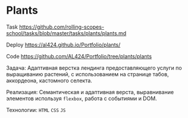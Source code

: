 # Plants

Task https://github.com/rolling-scopes-school/tasks/blob/master/tasks/plants/plants.md

Deploy https://al424.github.io/Portfolio/plants/

Code https://github.com/AL424/Portfolio/tree/plants/plants

Задача: Адаптивная верстка лендинга предоставляющего услуги по выращиванию растений, с использованием на странице табов, аккордеона, кастомного селекта.

Реализация: Семантическая и адаптивная верста, выравнивание элементов используя ```flexbox```, работа с событиями и DOM.

Технологии: ```HTML``` ```CSS``` ```JS```
